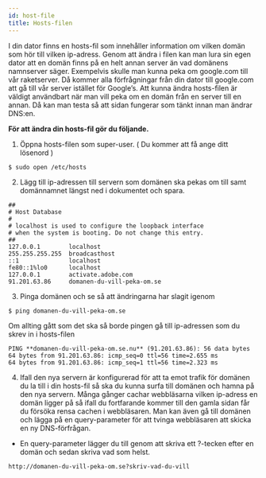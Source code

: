 ```yaml
---
id: host-file
title: Hosts-filen
---
```

I din dator finns en hosts-fil som innehåller information om vilken domän som hör till vilken ip-adress. Genom att ändra i filen kan man lura sin egen dator att en domän finns på en helt annan server än vad domänens namnserver säger. Exempelvis skulle man kunna peka om google.com till vår raketserver. Då kommer alla förfrågningar från din dator till google.com att gå till vår server istället för Google’s. Att kunna ändra hosts-filen är väldigt användbart när man vill peka om en domän från en server till en annan. Då kan man testa så att sidan fungerar som tänkt innan man ändrar DNS:en.

**För att ändra din hosts-fil gör du följande.**

1. Öppna hosts-filen som super-user. ( Du kommer att få ange ditt lösenord )

```
$ sudo open /etc/hosts
```

2. Lägg till ip-adressen till servern som domänen ska pekas om till samt domännamnet längst ned i dokumentet och spara.

```
##
# Host Database
#
# localhost is used to configure the loopback interface
# when the system is booting. Do not change this entry.
##
127.0.0.1        localhost
255.255.255.255  broadcasthost
::1              localhost
fe80::1%lo0      localhost
127.0.0.1        activate.adobe.com
91.201.63.86     domanen-du-vill-peka-om.se
```

3. Pinga domänen och se så att ändringarna har slagit igenom

```
$ ping domanen-du-vill-peka-om.se
```

Om allting gått som det ska så borde pingen gå till ip-adressen som du skrev in i hosts-filen

```
PING **domanen-du-vill-peka-om.se.nu** (91.201.63.86): 56 data bytes
64 bytes from 91.201.63.86: icmp_seq=0 ttl=56 time=2.655 ms
64 bytes from 91.201.63.86: icmp_seq=1 ttl=56 time=2.323 ms
```

4. Ifall den nya servern är konfigurerad för att ta emot trafik för domänen du la till i din hosts-fil så ska du kunna surfa till domänen och hamna på den nya servern. Många gånger cachar webbläsarna vilken ip-adress en domän ligger på så ifall du fortfarande kommer till den gamla sidan får du försöka rensa cachen i webbläsaren. Man kan även gå till domänen och lägga på en query-parameter för att tvinga webbläsaren att skicka en ny DNS-förfrågan.

- En query-parameter lägger du till genom att skriva ett ?-tecken efter en domän och sedan skriva vad som helst.

```
http://domanen-du-vill-peka-om.se?skriv-vad-du-vill
```